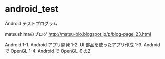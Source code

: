 # android_test
Android テストプログラム

matsushimaのブログ
http://matsu-blo.blogspot.jp/p/blog-page_23.html

Android
1-1. Android アプリ開発
1-2. UI 部品を使ったアプリ作成
1-3. Android で OpenGL
1-4. Android で OpenGL その2
 
